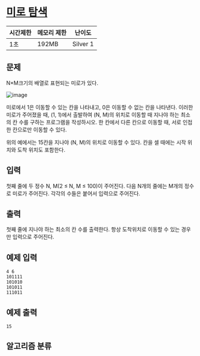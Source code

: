 # [미로 탐색](https://www.acmicpc.net/problem/2178)

| 시간제한 | 메모리 제한 | 난이도   |
| -------- | ----------- | -------- |
| 1초      | 192MB       | Silver 1 |

## 문제

N×M크기의 배열로 표현되는 미로가 있다.

![image](https://user-images.githubusercontent.com/43259318/111481145-05e95300-8776-11eb-9fee-f6a99effda5b.png)

미로에서 1은 이동할 수 있는 칸을 나타내고, 0은 이동할 수 없는 칸을 나타낸다. 이러한 미로가 주어졌을 때, (1, 1)에서 출발하여 (N, M)의 위치로 이동할 때 지나야 하는 최소의 칸 수를 구하는 프로그램을 작성하시오. 한 칸에서 다른 칸으로 이동할 때, 서로 인접한 칸으로만 이동할 수 있다.

위의 예에서는 15칸을 지나야 (N, M)의 위치로 이동할 수 있다. 칸을 셀 때에는 시작 위치와 도착 위치도 포함한다.

## 입력

첫째 줄에 두 정수 N, M(2 ≤ N, M ≤ 100)이 주어진다. 다음 N개의 줄에는 M개의 정수로 미로가 주어진다. 각각의 수들은 붙어서 입력으로 주어진다.

## 출력

첫째 줄에 지나야 하는 최소의 칸 수를 출력한다. 항상 도착위치로 이동할 수 있는 경우만 입력으로 주어진다.

## 예제 입력

```
4 6
101111
101010
101011
111011
```

## 예제 출력

```
15
```

## 알고리즘 분류
